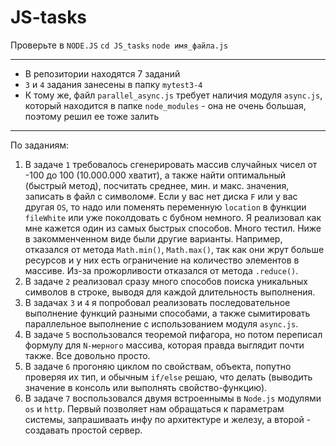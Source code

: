 # JS-tasks
Проверьте в `NODE.JS`
`cd JS_tasks`
`node имя_файла.js`
***
- В репозитории находятся 7 заданий
- `3` и `4` задания занесены в папку `mytest3-4`
- К тому же, файл `parallel_async.js` требует наличия модуля `async.js`, который находится в папке `node_modules` - она не очень большая, поэтому решил ее тоже залить
***
По заданиям:
1. В задаче `1` требовалось сгенерировать массив случайных чисел от -100 до 100 (10.000.000 хватит), а также найти оптимальный (быстрый метод), посчитать среднее, мин. и макс. значения, записать в файл с символом`#`. Если у вас нет диска `F` или у вас другая `OS`, то надо или поменять переменную `location` в функции `fileWhite` или уже поколдовать с бубном немного. Я реализовал как мне кажется один из самых быстрых способов. Много тестил. Ниже в закомменченном виде были другие варианты. Например, отказался от метода `Math.min()`, `Math.max()`, так как они жрут больше ресурсов и у них есть ограничение на количество элементов в массиве. Из-за прожорливости отказался от метода `.reduce()`.
2. В задаче `2` реализовал сразу много способов поиска уникальных символов в строке, выводя для каждой длительность выполнения.
3. В задачах `3` и `4` я попробовал реализовать последовательное выполнение функций разными способами, а также сымитировать параллельное выполнение с использованием модуля `async.js`.
4. В задаче `5` воспользовался теоремой пифагора, но потом переписал формулу для `N-мерного` массива, которая правда выглядит почти также. Все довольно просто.
5. В задаче `6` прогоняю циклом по свойствам, объекта, попутно проверяя их тип, и обычным `if/else` решаю, что делать (выводить значение в консоль или выполнять свойство-функцию).
6. В задаче `7` воспользовался двумя встроеннымы в `Node.js` модулями `os` и `http`. Первый позволяет нам обращаться к параметрам системы, запрашиваать инфу по архитектуре и железу, а второй - создавать простой сервер.



